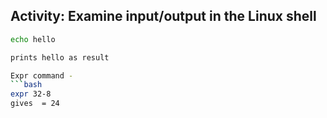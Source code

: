 ## Activity: Examine input/output in the Linux shell
   ```bash
   echo hello

prints hello as result

Expr command -
   ```bash
   expr 32-8
gives  = 24
